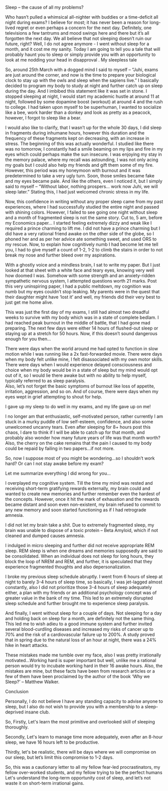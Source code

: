 Sleep – the cause of all my problems?

Who hasn’t pulled a whimsical all-nighter with buddies or a time-deficit all night during exams? I believe for most; it has never been a reason for long-lived regret or even perhaps a concern for the next day. Definitely, one televisions a few tantrums and mood swings here and there but it’s all forgotten the next day. We all believe that not sleeping doesn’t ruin our future, right? 
Well, I do not agree anymore - I went without sleep for a month, and it cost me my sanity. 
Today I am going to tell you a tale that will probably haunt you to sleep or simply provide you with an opportunity to look at me nodding your head in disapproval
. 
My sleepless tale 

So, around 25th March with a dogged mind I said to myself – “Juhi, exams are just around the corner, and now is the time to prepare your biological clock to stay up with the owls and sleep when the sapiens live.” I basically decided to program my body to study at night and further catch up on sleep during the day.
And I imbibed this statement like it was set in stone. I stopped sleeping at night, I would start my academic hustle at around 11 at night, followed by some dopamine boost (workout) at around 4 and the rush to college. I had taken upon myself to be superhuman, I wanted to socialize like a bee, work harder than a donkey and look as pretty as a peacock, however, I forgot to sleep like a bear.

I would also like to clarify, that I wasn’t up for the whole 30 days, I did sleep in fragments during inhumane hours, however this duration and the frequency of these fragments kept on decreasing, with an increase in stress.
The beginning of this was actually wonderful. I studied like there was no tomorrow, I constantly had a smile beaming on my lips and fire in my eyes which could perhaps make the sun insecure. I was enjoying my stay in the memory palace, where my recall was astounding, I was not only acing my goals but I could also help my friends and gift them some of my fire. However, this period was my honeymoon with burnout and it was predetermined to take a very ugly turn. Soon, those smiles became fake and my eyes became pale. And like the others, even I noticed it, but I simply said to myself – “Without labor, nothing prospers… work now Juhi, we will sleep later.” Stating this, I had just welcomed chronic stress in my life. 

Now, this confidence in writing without any proper sleep came from my past experiences, where I had successfully studied the entire night and passed with shining colors. However, I failed to see going one night without sleep and a month of fragmented sleep is not the same story. 
Cut to, 5 am, before my Economics paper… I started feeling extremely dizzy and weak like I required a prince charming to lift me. I did not have a prince charming but I did have a very rational friend awake on the other side of the globe, so I phoned her and as per her advice ate something sweet, and used ORS to my rescue. Now, to explain how cognitively numb I had become let me tell you, I had to give myself a count of 1-2, 1-2 to climb the stairs in order to not break my nose and further bleed over my aspirations. 

With a ghostly voice and a mindless brain, I sat to write my paper. But I just looked at that sheet with a white face and teary eyes, knowing very well how doomed I was. Somehow with some strength and an anxiety-ridden sympathetic nervous system, I attempted questions worth 21 marks. Post this very uninspiring paper, I had a public meltdown, my cognition was numb but my eyes couldn’t stop leaking. My parents were in the quest that their daughter might have ‘lost it’ and well, my friends did their very best to just get me home alive.

This was just the first day of my exams, I still had almost two dreadful weeks to survive with my body which was in a state of complete bedlam. I had reached peak burnout in the middle of battle, that I had gone mad preparing. The next few days were either 14 hours of flushed-out sleep or staying up at a stretch for 50 hours.
Now, if this doesn’t sound dangerous enough for you then…

There were days when the world around me had opted to function in slow motion while I was running like a 2x fast-forwarded movie. 
There were days when my body felt unlike mine, I felt disassociated with my own motor skills.  
There were days when I would experience delayed consciousness and choice when my body would be in a state of sleep but my mind would opt out of it, so I would lie there awake but with no ability to help myself, typically referred to as sleep paralysis.  
Also, let’s not forget the basic symptoms of burnout like loss of appetite, irritation, aggression, and so on. And of course, there were days when my eyes wept in grief attempting to shout for help.

I gave up my sleep to do well in my exams, and my life gave up on me! 

I no longer am that enthusiastic, self-motivated person, rather currently I am stuck in a murky puddle of low self-esteem, confidence, and also some unwelcomed uncanny tears. Even after sleeping for 8+ hours post this chaos, I dare to think if I will be able to catch up for that month, and probably also wonder how many future years of life was that month worth? Also, the cherry on the cake remains that the pain I caused to my body could be repaid by failing in two papers…if not more.

So, now I suppose most of you might be wondering…so I shouldn’t work hard? Or can I not stay awake before my exam?

Let me summarize everything I did wrong for you… 

I overplayed my cognitive system. Till the time my mind was rested and receiving short-term gratifying rewards externally, my brain could and wanted to create new memories and further remember even the hardest of the concepts. However, once it hit the mark of exhaustion and the rewards became distant and soon even non-existent, my brain refused to commit to any new memory and soon started functioning as if I had retrograde amnesia. 

I did not let my brain take a shit. Due to extremely fragmented sleep, my brain was unable to dispose of a toxic protein – Beta Amyloid, which if not cleaned and dumped causes amnesia. 

I indulged in micro sleeping and further did not receive appropriate REM sleep. REM sleep is when one dreams and memories supposedly are said to be consolidated. When an individual does not sleep for long hours, they block the loop of NREM and REM, and further, it is speculated that they experience fragmented thoughts and also depersonalization. 

I broke my previous sleep schedule abruptly. I went from 6 hours of sleep at night to barely 3-4 hours of sleep time, so basically, I was jet-lagged almost constantly, also I did not prioritize those 3-4 hours of sleep adequately either, a plan with my friends or an additional psychology concept was of greater value in the bank of my time. This led to an extremely disrupted sleep schedule and further brought me to experience sleep paralysis.

 And finally, I went without sleep for a couple of days. Not sleeping for a day and holding back on sleep for a month, are definitely not the same thing. This led me to wish adieu to a good immune system and further invited several blood-curdling diseases and increased my risks of cancer up to 70% and the risk of a cardiovascular failure up to 200%. 
A study proved that in spring due to the natural loss of an hour at night, there was a 24% hike in heart attacks. 

These mistakes made me tumble over my face, also I was pretty irrationally motivated…Working hard is super important but well, unlike me a rational person would try to incubate working hard in their 16 awake hours. Also, the mistakes are mine, but these facts have been from research articles or a few of them have been proclaimed by the author of the book ‘Why we Sleep?’ – Matthew Walker. 

Conclusion

Personally, I do not believe I have any standing capacity to advise anyone to sleep, but I also do not wish to provide you with a membership to a sleep-deprived insane club. 

So, Firstly, Let's learn the most primitive and overlooked skill of sleeping thoroughly. 

Secondly, Let's learn to manage time more adequately, even after an 8-hour sleep, we have 16 hours left to be productive. 

Thirdly, let's be realistic, there will be days where we will compromise on our sleep, but let’s limit this compromise to 1-2 days. 

So, this was a cautionary letter to all my fellow fear-led procrastinators, my fellow over-worked students, and my fellow trying to be the perfect humans
Let's understand the long-term opportunity cost of sleep, and let’s not waste it on short-term irrational gains.
